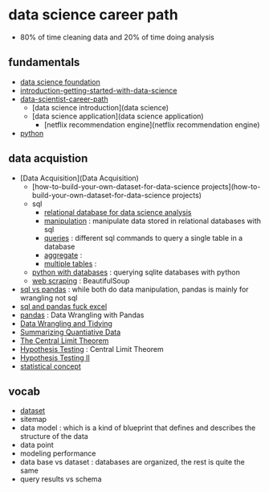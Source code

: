 # data science career path
- 80% of time cleaning data and 20% of time doing analysis
## fundamentals
- [data science foundation](data-science-foundation)
- [introduction-getting-started-with-data-science](introduction-getting-started-with-data-science)
- [data-scientist-career-path](data-scientist-career-path)
    - [data science introduction](data science)
    - [data science application](data science application)
        - [netflix recommendation engine](netflix recommendation engine)
- [python](python)

## data acquistion
- [Data Acquisition](Data Acquisition)
    - [how-to-build-your-own-dataset-for-data-science projects](how-to-build-your-own-dataset-for-data-science projects)
    - sql
        - [relational database for data science analysis](relational-database-for-data-science-analysis)
        - [manipulation](manipulation) : manipulate data stored in relational databases with sql
        - [queries](queries) : different sql commands to query a single table in a database
        - [aggregate](aggregate) :
        - [multiple tables](multiple-tables) : 
    - [python with databases](python-with-databases) : querying sqlite databases with python
    - [web scraping](web-scraping) : BeautifulSoup
- [sql vs pandas](https://towardsdatascience.com/sql-vs-pandas-which-one-to-choose-in-2020-a98f236829ef) : while both do data manipulation, pandas is mainly for wrangling not sql
- [sql and pandas fuck excel](https://towardsdatascience.com/sql-and-pandas-268f634a4f5d) 
- [pandas](pandas) : Data Wrangling with Pandas
- [Data Wrangling and Tidying](Data-Wrangling-and-Tidying)
- [Summarizing Quantiative Data](Summarizing-Quantiative-Data)
- [The Central Limit Theorem](The-Central-Limit-Theorem)
- [Hypothesis Testing](Hypothesis-Testing) : Central Limit Theorem
- [Hypothesis Testing II](Hypothesis-Testing-II)
- [statistical concept](statistical-concept) 
## vocab
- [dataset](dataset)
- sitemap
- data model : which is a kind of blueprint that defines and describes the structure of the data
- data point
- modeling performance
- data base vs dataset : databases are organized, the rest is quite the same
- query results vs schema


